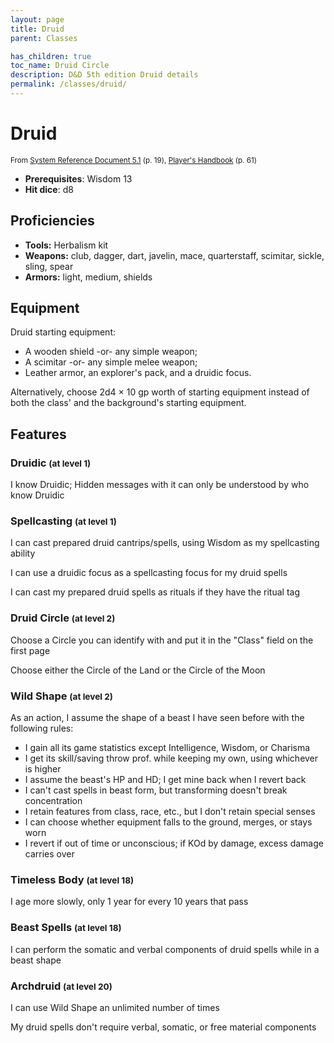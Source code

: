 ```yaml
---
layout: page
title: Druid
parent: Classes

has_children: true
toc_name: Druid Circle
description: D&D 5th edition Druid details
permalink: /classes/druid/
---
```


# Druid

<small>From <a target="_blank" href="https://media.wizards.com/2016/downloads/DND/SRD-OGL_V5.1.pdf">System Reference Document 5.1</a> (p. 19), <a target="_blank" href="https://dnd.wizards.com/products/tabletop-games/rpg-products/rpg_playershandbook">Player's Handbook</a> (p. 61)</small>

- **Prerequisites**: Wisdom 13
- **Hit dice**: d8

## Proficiencies

- **Tools:** Herbalism kit
- **Weapons:** club, dagger, dart, javelin, mace, quarterstaff, scimitar, sickle, sling, spear
- **Armors:** light, medium, shields

## Equipment


Druid starting equipment:

- A wooden shield -or- any simple weapon;
- A scimitar -or- any simple melee weapon;
- Leather armor, an explorer's pack, and a druidic focus.

Alternatively, choose 2d4 × 10 gp worth of starting equipment instead of both the class' and the background's starting equipment.


## Features

### Druidic <small>(at level 1)</small>


I know Druidic; Hidden messages with it can only be understood by who know Druidic



### Spellcasting <small>(at level 1)</small>


I can cast prepared druid cantrips/spells, using Wisdom as my spellcasting ability

I can use a druidic focus as a spellcasting focus for my druid spells

I can cast my prepared druid spells as rituals if they have the ritual tag



### Druid Circle <small>(at level 2)</small>


Choose a Circle you can identify with and put it in the "Class" field on the first page

Choose either the Circle of the Land or the Circle of the Moon



### Wild Shape <small>(at level 2)</small>


As an action, I assume the shape of a beast I have seen before with the following rules:
- I gain all its game statistics except Intelligence, Wisdom, or Charisma
- I get its skill/saving throw prof. while keeping my own, using whichever is higher
- I assume the beast's HP and HD; I get mine back when I revert back
- I can't cast spells in beast form, but transforming doesn't break concentration
- I retain features from class, race, etc., but I don't retain special senses
- I can choose whether equipment falls to the ground, merges, or stays worn
- I revert if out of time or unconscious; if KOd by damage, excess damage carries over



### Timeless Body <small>(at level 18)</small>


I age more slowly, only 1 year for every 10 years that pass



### Beast Spells <small>(at level 18)</small>


I can perform the somatic and verbal components of druid spells while in a beast shape



### Archdruid <small>(at level 20)</small>


I can use Wild Shape an unlimited number of times

My druid spells don't require verbal, somatic, or free material components


